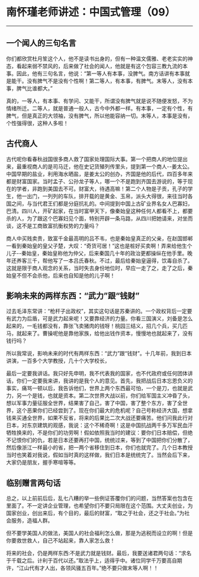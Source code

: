 # 南怀瑾老师讲述：中国式管理（09）

------

## 一个闻人的三句名言

你们都欣赏杜月笙这个人，他不是读书出身的，但有一种温文儒雅、老老实实的神态，看起来弱不禁风的，后来做了社会的闻人，他就是有这个包容三教九流的本事。因此，他有三句名言，他说：“第一等人有本事，没脾气。南方话讲有本事就是能干。没有脾气不是没有个性啊！第二等人，有本事，有脾气。末等人，没有本事，脾气比谁都大。”

真的，一等人，有本事、有学问、又能干，所谓没有脾气就是说不随便发怒，不为情绪所迁。二等人，就是普通一般人，古今中外都一样。有本事，一定有个性，有脾气，但是真正的大领袖，没有脾气，所以他能容纳一切。末等人，本事是没有，个性强得很，这种人多啦！

## 古代商人

古代呢你看春秋战国很多商人救了国家处理国际大事。第一个把商人的地位提出来，最重视商人的是司马迁，他在史记货殖列传里头，提到第一个商人--姜太公。中国早期的盐业，利用海水晒盐，是姜太公的创办，齐国是他的后代，四百多年来都是财富国家。当时孟子、公孙龙子等人，哪一个不是跑到齐国去游说的，等于现在的学者，非跑到美国去不可。财富大，待遇高嘛！第二个人物是子贡，孔子的学生，他一出门，一列列的车队，排开载的是黄金、玉帛，派头大得很，来往当时各国之间，与当代君王们都是分庭抗礼的。中间提到中国上古矿业界名女人巴寡妇，巴清。四川人，开矿起家，在当时富甲天下，像秦始皇这种任何人都看不上，都要杀的人，为了跟这个巴寡妇见个面，特别开辟一条马路，从四川把她请来，对坐而谈，这不是工商致富抗衡权势的力量吗？

商人中买贱卖贵，致富千金最高明的吕不韦，也是秦始皇真正的父亲，在赵国邯郸一看到秦始皇的皇父子楚，大叹：“奇货可居！”这也是桩好买卖啊！弄来给他生个儿子--秦始皇，秦始皇称他为仲父，后来秦国几十年的政治更都操纵在他手里。晚年还养客三千，帮他写了一本吕氏春秋。不过，最后给秦始皇逼得，饮毒自杀了。这就是限于商人观念的关系，当时失去身份地位时，早应一走了之，走了之后，秦始皇不但不会杀他，后来也自知是他的儿子啊！

## 影响未来的两样东西：“武力”跟“钱财”

过去毛泽东常讲：“枪杆子出政权”，其实这句话是苏秦讲的。一个政权背后一定要有武力为后盾，可是武力起来呢！又要靠经济的力量。你看三国演义，刘备是怎么起来的，一毛钱都没有，靠张飞卖猪肉的钱呀！桃园三结义，招几个兵，买几匹马，就起来了。曹操呢他是靠他家族，给他出钱作资本，慢慢地也就起来了，没有钱行吗？

所以我常说，影响未来的时代有两样东西：“武力”跟“钱财”。十几年前，我到日本讲演，一百多个大学教授，几十个大学校长，

最后一定要我讲话。我只好先申明，我不代表我的国家，也不代政府或任何团体讲话，你们一定要我来讲，我讲的是我个人的意见。首先，我把战后日本忘恩负义的事实，痛骂一顿以后，我告诉他们，世界上两个东西最可怕，一个是刀，也就是武力，另一个是钱，也就是资本。第二次世界大战以前，你们给军国主义冲昏了头，想以军事力量征服全世界，结果害了自己，害了中国，害了整个东方，害了全世界，这个恶果你们已经尝到了。现在你们最大的危机呢？自己号称经济大国，想拿钱来买通全世界，如果不反省，将来的后果比二次大战还要痛苦。他们问我此行对日本，对东京建筑的观感，我说：这个不稀奇啊！这是中国抗战两千多万军民血汗牺牲换来的，不是你们的功劳啊！假如依照我当时的建议：要你们日本赔偿，但绝不记恨你们的仇，若是日本还要再打中国，统统过来，等到了中国把你们分散了，然后像浙江一样最小的省，把一两个省移住到日本，你们也就完了。几个日本教授当时也笑着对我说，假如当时真的这样做，我们日本是统统完了。当然会后下来，大家仍是朋友，握手寒喧等等。

## 临别赠言两句话

总之，以上前前后后，乱七八糟的举一些例证答覆你们的问题，当然答案也包含在里面了。不一定讲企业管理，也希望你们不要只局限在这个范围。大丈夫创业，为国家创业，创出来后，有个目的，最后的财富，“取之于社会，还之于社会。”为社会服务，造福人群。

但不要学美国人的做法，美国人的社会福利怎么做，那是为逃税而设立的啊！但是你要救世救人，自己不站起来，靠人家怎么救！

将来的社会，仍是两样东西:不是武力就是钱财。最后，我要送诸君两句话：“求名于千载之后。计利于百代以还。”取法乎上，适得乎中。诸位同学千万要高自期许，“江山代有才人出，各领风骚五百年。”绝不要只做末等人啊！！

